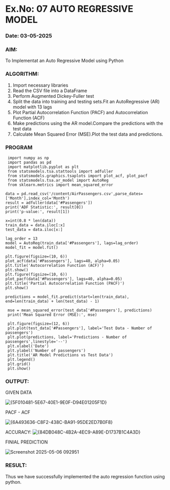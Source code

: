 # Ex.No: 07                                       AUTO REGRESSIVE MODEL
### Date: 03-05-2025



### AIM:
To Implementat an Auto Regressive Model using Python
### ALGORITHM:
1. Import necessary libraries
2. Read the CSV file into a DataFrame
3. Perform Augmented Dickey-Fuller test
4. Split the data into training and testing sets.Fit an AutoRegressive (AR) model with 13 lags
5. Plot Partial Autocorrelation Function (PACF) and Autocorrelation Function (ACF)
6. Make predictions using the AR model.Compare the predictions with the test data
7. Calculate Mean Squared Error (MSE).Plot the test data and predictions.
### PROGRAM
```
 import numpy as np
 import pandas as pd
 import matplotlib.pyplot as plt
 from statsmodels.tsa.stattools import adfuller
 from statsmodels.graphics.tsaplots import plot_acf, plot_pacf
 from statsmodels.tsa.ar_model import AutoReg
 from sklearn.metrics import mean_squared_error

data = pd.read_csv('/content/AirPassengers.csv',parse_dates=['Month'],index_col='Month')
result = adfuller(data['#Passengers']) 
print('ADF Statistic:', result[0])
print('p-value:', result[1])

x=int(0.8 * len(data))
train_data = data.iloc[:x]
test_data = data.iloc[x:]

lag_order = 13
model = AutoReg(train_data['#Passengers'], lags=lag_order)
model_fit = model.fit()

plt.figure(figsize=(10, 6))
plot_acf(data['#Passengers'], lags=40, alpha=0.05)
plt.title('Autocorrelation Function (ACF)')
plt.show()
plt.figure(figsize=(10, 6))
plot_pacf(data['#Passengers'], lags=40, alpha=0.05)
plt.title('Partial Autocorrelation Function (PACF)')
plt.show()

predictions = model_fit.predict(start=len(train_data), end=len(train_data) + len(test_data) - 1)

 mse = mean_squared_error(test_data['#Passengers'], predictions)
 print('Mean Squared Error (MSE):', mse)

 plt.figure(figsize=(12, 6))
 plt.plot(test_data['#Passengers'], label='Test Data - Number of passengers')
 plt.plot(predictions, label='Predictions - Number of passengers',linestyle='--')
 plt.xlabel('Date')
 plt.ylabel('Number of passengers')
 plt.title('AR Model Predictions vs Test Data')
 plt.legend()
 plt.grid()
 plt.show()

```
### OUTPUT:

GIVEN DATA

![{5F010481-5E67-40E1-9E0F-D94E01205F1D}](https://github.com/user-attachments/assets/90561668-890e-440e-9651-bd83c8b8f4bb)

PACF - ACF

![{6A493636-C8F2-438C-BA91-95DE2ED7B0F8}](https://github.com/user-attachments/assets/4dff6af2-3782-41bd-a00a-7bca06d9c9e1)

ACCURACY:
![{84DB048C-4B2A-4EC9-A89E-D1737B1C4A3D}](https://github.com/user-attachments/assets/286ffeed-e973-48e8-9345-04ead12d7a68)


FINIAL PREDICTION

![Screenshot 2025-05-06 092951](https://github.com/user-attachments/assets/5691928c-2d21-4cdd-8078-934e028d98f9)

### RESULT:
Thus we have successfully implemented the auto regression function using python.
